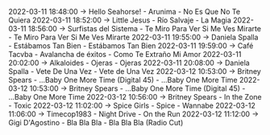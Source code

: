 2022-03-11 18:48:00 -> Hello Seahorse! - Arunima - No Es Que No Te Quiera
2022-03-11 18:52:00 -> Little Jesus - Río Salvaje - La Magia
2022-03-11 18:56:00 -> Surfistas del Sistema - Te Miro Para Ver Si Me Ves Mirarte - Te Miro Para Ver Si Me Ves Mirarte
2022-03-11 19:55:00 -> Daniela Spalla - Estábamos Tan Bien - Estábamos Tan Bien
2022-03-11 19:59:00 -> Café Tacvba - Avalancha de éxitos - Como Te Extraño Mi Amor
2022-03-11 20:02:00 -> Alkaloides - Ojeras - Ojeras
2022-03-11 20:08:00 -> Daniela Spalla - Vete De Una Vez - Vete de Una Vez
2022-03-12 10:53:00 -> Britney Spears - ...Baby One More Time (Digital 45) - ...Baby One More Time
2022-03-12 10:53:00 -> Britney Spears - ...Baby One More Time (Digital 45) - ...Baby One More Time
2022-03-12 10:56:00 -> Britney Spears - In the Zone - Toxic
2022-03-12 11:02:00 -> Spice Girls - Spice - Wannabe
2022-03-12 11:06:00 -> Timecop1983 - Night Drive - On the Run
2022-03-12 11:12:00 -> Gigi D'Agostino - Bla Bla Bla - Bla Bla Bla (Radio Cut)
